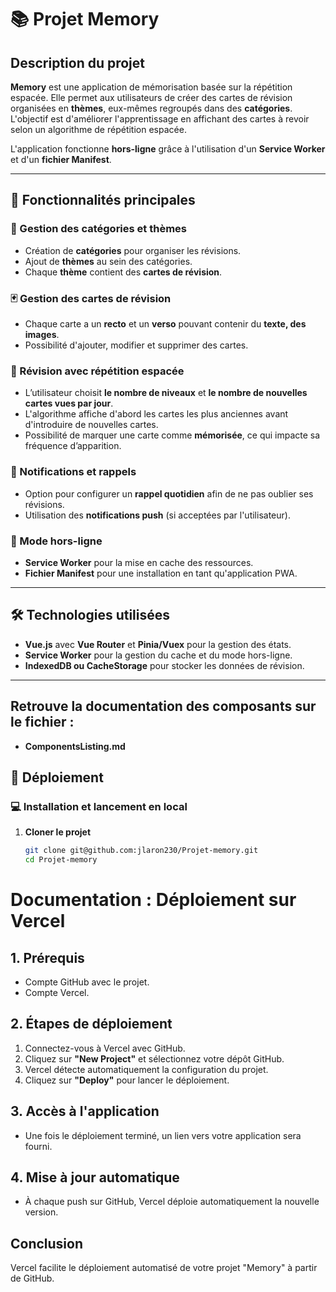# 📚 Projet Memory

## Description du projet

**Memory** est une application de mémorisation basée sur la répétition espacée. Elle permet aux utilisateurs de créer des cartes de révision organisées en **thèmes**, eux-mêmes regroupés dans des **catégories**.  
L'objectif est d'améliorer l'apprentissage en affichant des cartes à revoir selon un algorithme de répétition espacée.

L'application fonctionne **hors-ligne** grâce à l'utilisation d'un **Service Worker** et d'un **fichier Manifest**.

---

## 🚀 Fonctionnalités principales

### 🎯 Gestion des catégories et thèmes
- Création de **catégories** pour organiser les révisions.
- Ajout de **thèmes** au sein des catégories.
- Chaque **thème** contient des **cartes de révision**.

### 🃏 Gestion des cartes de révision
- Chaque carte a un **recto** et un **verso** pouvant contenir du **texte, des images**.
- Possibilité d'ajouter, modifier et supprimer des cartes.

### 🔁 Révision avec répétition espacée
- L’utilisateur choisit **le nombre de niveaux** et **le nombre de nouvelles cartes vues par jour**.
- L'algorithme affiche d'abord les cartes les plus anciennes avant d'introduire de nouvelles cartes.
- Possibilité de marquer une carte comme **mémorisée**, ce qui impacte sa fréquence d’apparition.

### 📢 Notifications et rappels
- Option pour configurer un **rappel quotidien** afin de ne pas oublier ses révisions.
- Utilisation des **notifications push** (si acceptées par l'utilisateur).


### 📡 Mode hors-ligne
- **Service Worker** pour la mise en cache des ressources.
- **Fichier Manifest** pour une installation en tant qu'application PWA.

---

## 🛠️ Technologies utilisées

- **Vue.js** avec **Vue Router** et **Pinia/Vuex** pour la gestion des états.
- **Service Worker** pour la gestion du cache et du mode hors-ligne.
- **IndexedDB ou CacheStorage** pour stocker les données de révision.

---
## Retrouve la documentation des composants sur le fichier : 
- **ComponentsListing.md**

## 📌 Déploiement

### 💻 Installation et lancement en local

1. **Cloner le projet**
   ```sh
   git clone git@github.com:jlaron230/Projet-memory.git
   cd Projet-memory

# Documentation : Déploiement sur Vercel

## 1. Prérequis
- Compte GitHub avec le projet.
- Compte Vercel.

## 2. Étapes de déploiement
1. Connectez-vous à Vercel avec GitHub.
2. Cliquez sur **"New Project"** et sélectionnez votre dépôt GitHub.
3. Vercel détecte automatiquement la configuration du projet.
4. Cliquez sur **"Deploy"** pour lancer le déploiement.

## 3. Accès à l'application
- Une fois le déploiement terminé, un lien vers votre application sera fourni.

## 4. Mise à jour automatique
- À chaque push sur GitHub, Vercel déploie automatiquement la nouvelle version.

## Conclusion
Vercel facilite le déploiement automatisé de votre projet "Memory" à partir de GitHub.

